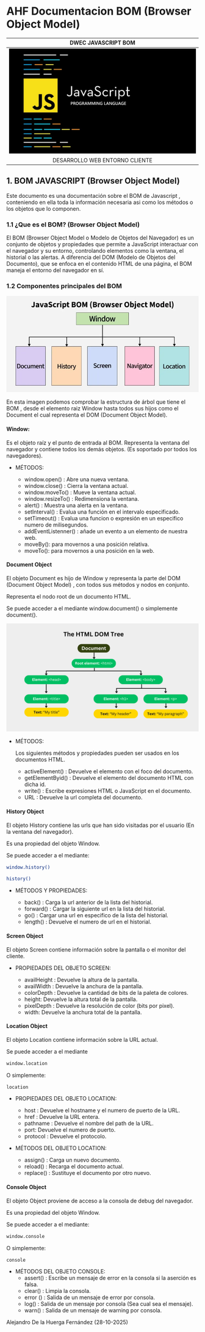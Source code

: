 # AHF Documentacion BOM (Browser Object Model)
| DWEC JAVASCRIPT BOM |
|:-----------:|
![Alt](images/banner%20javascript.jpg)|
| DESARROLLO WEB ENTORNO CLIENTE |



## 1. BOM JAVASCRIPT (Browser Object Model)

Este documento es una documentación sobre el BOM de Javascript , conteniendo en ella toda la información necesaria asi como los métodos o los objetos que lo componen.

### 1.1 ¿Que es el BOM? (Browser Object Model)

El BOM (Browser Object Model o Modelo de Objetos del Navegador) es un conjunto de objetos y propiedades que permite a JavaScript interactuar con el navegador y su entorno, controlando elementos como la ventana, el historial o las alertas. A diferencia del DOM (Modelo de Objetos del Documento), que se enfoca en el contenido HTML de una página, el BOM maneja el entorno del navegador en sí.



### 1.2 Componentes principales del BOM 

![Alt](images/estructura%20BOM.webp)

En esta imagen podemos comprobar la estructura de árbol que tiene el BOM , desde el elemento raiz Window hasta todos sus hijos como el Document el cual representa el DOM (Document Object Model).

  #### Window: 

  Es el objeto raíz y el punto de entrada al BOM. Representa la ventana del navegador y contiene todos los demás objetos. (Es soportado por todos los navegadores).
  - MÉTODOS: 

    - window.open() : Abre una nueva ventana.
    - window.close() : Cierra la ventana actual.
    - window.moveTo() : Mueve la ventana actual.
    - window.resizeTo() : Redimensiona la ventana.
    - alert() : Muestra una alerta en la ventana.
    - setInterval() : Evalua una función en el intervalo especificado.
    - setTimeout() : Evalua una funcion o expresión en un especifico numero de milisegundos.
    - addEventListenner() : añade un evento a un elemento de nuestra web.
    - moveBy(): para movernos a una posición relativa.
    - moveTo(): para movernos a una posición en la web.


  #### Document Object

  El objeto Document es hijo de Window y representa la parte del DOM (Document Object Model) , con todos sus métodos y nodos en conjunto.

  Representa el nodo root de un documento HTML.

  Se puede acceder a el mediante window.document() o simplemente document().

![Alt](images/estructuraDOM.png)


 - MÉTODOS: 
  
    Los siguientes métodos y propiedades pueden ser usados en los documentos HTML.

    - activeElement() : Devuelve el elemento con el foco del documento.
    - getElementByid() : Devuelve el elemento del documento HTML con dicha id.
    - write() : Escribe expresiones HTML o JavaScript en el documento.
    - URL : Devuelve la url completa del documento.

#### History Object 

El objeto History contiene las urls que han sido visitadas por el usuario (En la ventana del navegador).

Es una propiedad del objeto Window.

Se puede acceder a el mediante: 

```bash
window.history()
```

```bash
history()
```

- MÉTODOS Y PROPIEDADES: 

    - back() : Carga la url anterior de la lista del historial.
    - forward() : Cargar la siguiente url en la lista del historial.
    - go() : Cargar una url en especifico de la lista del historial.
    - length() : Devuelve el numero de url en el historial.


#### Screen Object 

El objeto Screen contiene información sobre la pantalla o el monitor del cliente.

- PROPIEDADES DEL OBJETO SCREEN:

    - availHeight : Devuelve la altura de la pantalla.
    - availWidth : Devuelve la anchura de la pantalla.
    - colorDepth : Devuelve la cantidad de bits de la paleta de colores.
    - height: Devuelve la altura total de la pantalla.
    - pixelDepth : Devuelve la resolución de color (bits por pixel).
    - width: Devuelve la anchura total de la pantalla.


#### Location Object 

El objeto Location contiene información sobre la URL actual.

Se puede acceder a el mediante 

```bash
window.location 
```

O simplemente: 

```bash
location 
```

 - PROPIEDADES DEL OBJETO LOCATION: 

    - host : Devuelve el hostname y el numero de puerto de la URL.
    - href : Devuelve la URL entera.
    - pathname : Devuelve el nombre del path de la URL.
    - port: Devuelve el numero de puerto.
    - protocol : Devuelve el protocolo.


 - MÉTODOS DEL OBJETO LOCATION:

    - assign() : Carga un nuevo documento.
    - reload() :  Recarga el documento actual. 
    - replace() : Sustituye el documento por otro nuevo.



#### Console Object 

El objeto Object proviene de acceso a la consola de debug del navegador.

Es una propiedad del objeto Window.

Se puede acceder a el mediante: 

```bash
window.console
```

O simplemente: 

```bash
console
```

 - MÉTODOS DEL OBJETO CONSOLE: 
    - assert() : Escribe un mensaje de error en la consola si la aserción es falsa.
    - clear() : Limpia la consola.
    - error () : Salida de un mensaje de error por consola.
    - log() : Salida de un mensaje por consola (Sea cual sea el mensaje).
    - warn() : Salida de un mensaje de warning por consola.

Alejandro De la Huerga Fernández (28-10-2025)

